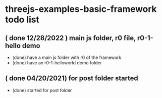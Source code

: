 # threejs-examples-basic-framework todo list

## ( done 12/28/2022 ) main js folder, r0 file, r0-1-hello demo
* (done) have a main js folder with r0 of the framework
* (done) have an r0-1-helloworld demo folder

## ( done 04/20/2021) for post folder started
* (done) started for post folder

